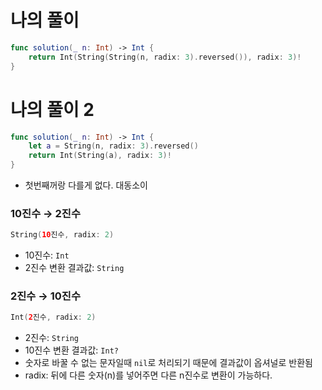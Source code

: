 # 나의 풀이

```swift
func solution(_ n: Int) -> Int {
    return Int(String(String(n, radix: 3).reversed()), radix: 3)!
}
```

# 나의 풀이 2

```swift
func solution(_ n: Int) -> Int {
    let a = String(n, radix: 3).reversed()
    return Int(String(a), radix: 3)!
}
```

- 첫번째꺼랑 다를게 없다. 대동소이

### 10진수 → 2진수

```swift
String(10진수, radix: 2)
```

- 10진수: `Int`
- 2진수 변환 결과값: `String`

### 2진수 → 10진수

```swift
Int(2진수, radix: 2)
```

- 2진수: `String`
- 10진수 변환 결과값: `Int?`
- 숫자로 바꿀 수 없는 문자일때 `nil`로 처리되기 때문에 결과값이 옵셔널로 반환됨
- radix: 뒤에 다른 숫자(n)를 넣어주면 다른 n진수로 변환이 가능하다.
